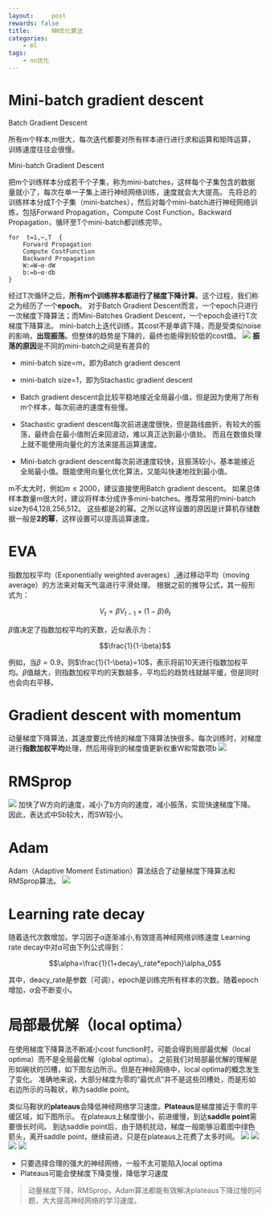 ```yaml
---
layout:     post
rewards: false
title:      NN优化算法
categories:
    - ml
tags:
    - nn优化
---
```


# Mini-batch gradient descent
Batch Gradient Descent

所有m个样本,m很大，每次迭代都要对所有样本进行进行求和运算和矩阵运算，训练速度往往会很慢。

Mini-batch Gradient Descent

把m个训练样本分成若干个子集，称为mini-batches，这样每个子集包含的数据量就小了，每次在单一子集上进行神经网络训练，速度就会大大提高。
先将总的训练样本分成T个子集（mini-batches），然后对每个mini-batch进行神经网络训练，包括Forward Propagation，Compute Cost Function，Backward Propagation，循环至T个mini-batch都训练完毕。
```
for  t=1,⋯,T  {
    Forward Propagation 
    Compute CostFunction
    Backward Propagation
    W:=W−α⋅dW
    b:=b−α⋅db
}
```
经过T次循环之后，**所有m个训练样本都进行了梯度下降计算**。这个过程，我们称之为经历了一个**epoch**。
对于Batch Gradient Descent而言，一个epoch只进行一次梯度下降算法；而Mini-Batches Gradient Descent，一个epoch会进行T次梯度下降算法。
mini-batch上迭代训练，其cost不是单调下降，而是受类似noise的影响，**出现振荡**。但整体的趋势是下降的，最终也能得到较低的cost值。
![](https://ws3.sinaimg.cn/large/006tNc79gy1fvrnnmbjt9j30yi0e6mzz.jpg)
**振荡的原因**是不同的mini-batch之间是有差异的

- mini-batch size=m，即为Batch gradient descent
- mini-batch size=1，即为Stachastic gradient descent

- Batch gradient descent会比较平稳地接近全局最小值，但是因为使用了所有m个样本，每次前进的速度有些慢。
- Stachastic gradient descent每次前进速度很快，但是路线曲折，有较大的振荡，最终会在最小值附近来回波动，难以真正达到最小值处。
而且在数值处理上就不能使用向量化的方法来提高运算速度。
- Mini-batch gradient descent每次前进速度较快，且振荡较小，基本能接近全局最小值。既能使用向量化优化算法，又能叫快速地找到最小值。

m不太大时，例如$m\leq2000$，建议直接使用Batch gradient descent。
如果总体样本数量m很大时，建议将样本分成许多mini-batches。推荐常用的mini-batch size为64,128,256,512。
这些都是2的幂。之所以这样设置的原因是计算机存储数据一般是**2的幂**，这样设置可以提高运算速度。

# EVA
指数加权平均（Exponentially weighted averages）,通过移动平均（moving average）的方法来对每天气温进行平滑处理。
根据之前的推导公式，其一般形式为：

$$V_t=\beta V_{t-1}+(1-\beta)\theta_t$$

$\beta$值决定了指数加权平均的天数，近似表示为：

$$\frac{1}{1-\beta}$$

例如，当$\beta=0.9$，则$\frac{1}{1-\beta}=10$，表示将前10天进行指数加权平均。$\beta$值越大，则指数加权平均的天数越多，平均后的趋势线就越平缓，但是同时也会向右平移。

# Gradient descent with momentum
动量梯度下降算法，其速度要比传统的梯度下降算法快很多。每次训练时，对梯度进行**指数加权平均**处理，然后用得到的梯度值更新权重W和常数项b
![](https://ws3.sinaimg.cn/large/006tNc79gy1fvrozgchg8j31kw0t80vw.jpg)

# RMSprop
![](https://ws4.sinaimg.cn/large/006tNc79gy1fvrpbc5dx9j31kw0prq6s.jpg)
加快了W方向的速度，减小了b方向的速度，减小振荡，实现快速梯度下降。因此，表达式中Sb较大，而SW较小。

# Adam
Adam（Adaptive Moment Estimation）算法结合了动量梯度下降算法和RMSprop算法。
![](https://ws3.sinaimg.cn/large/006tNc79gy1fvrpmmlxsfj31kw0rl410.jpg)

# Learning rate decay
随着迭代次数增加，学习因子α逐渐减小,有效提高神经网络训练速度
Learning rate decay中对$\alpha$可由下列公式得到：

$$\alpha=\frac{1}{1+decay\_rate*epoch}\alpha_0$$

其中，deacy_rate是参数（可调），epoch是训练完所有样本的次数。随着epoch增加，$\alpha$会不断变小。

# 局部最优解（local optima）
在使用梯度下降算法不断减小cost function时，可能会得到局部最优解（local optima）而不是全局最优解（global optima）。
之前我们对局部最优解的理解是形如碗状的凹槽，如下图左边所示。但是在神经网络中，local optima的概念发生了变化。
准确地来说，大部分梯度为零的“最优点”并不是这些凹槽处，而是形如右边所示的马鞍状，称为saddle point。

类似马鞍状的**plateaus**会降低神经网络学习速度。**Plateaus**是梯度接近于零的平缓区域，如下图所示。
在plateaus上梯度很小，前进缓慢，到达**saddle point**需要很长时间。
到达saddle point后，由于随机扰动，梯度一般能够沿着图中绿色箭头，离开saddle point，继续前进，只是在plateaus上花费了太多时间。
<span class='gp-4'>
    <img src='https://ws2.sinaimg.cn/large/006tNc79gy1fvrq36lqeoj30yy0segsl.jpg' />
    <img src='https://ws3.sinaimg.cn/large/006tNc79gy1fvrq3fn1ovj30yq0s4gon.jpg' />
    <img src='https://ws3.sinaimg.cn/large/006tNc79gy1fvrq3vddn3j31f40hgwgx.jpg' />
    <img src='https://ws1.sinaimg.cn/large/006tNc79gy1fvrqb74cd1j308c05ygn4.jpg' />
</span>

- 只要选择合理的强大的神经网络，一般不太可能陷入local optima
- Plateaus可能会使梯度下降变慢，降低学习速度

>动量梯度下降，RMSprop，Adam算法都能有效解决plateaus下降过慢的问题，大大提高神经网络的学习速度。